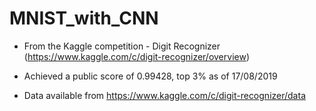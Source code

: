 # MNIST_with_CNN

- From the Kaggle competition - Digit Recognizer (https://www.kaggle.com/c/digit-recognizer/overview)

- Achieved a public score of 0.99428, top 3% as of 17/08/2019

- Data available from https://www.kaggle.com/c/digit-recognizer/data
